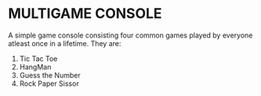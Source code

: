 
#  MULTIGAME CONSOLE

A simple game console consisting four common games played by everyone atleast once in a lifetime.
They are:
1. Tic Tac Toe
2. HangMan
3. Guess the Number
4. Rock Paper Sissor 







